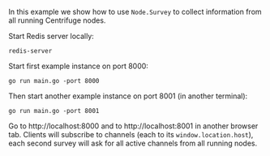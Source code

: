 In this example we show how to use `Node.Survey` to collect information from all running Centrifuge nodes.

Start Redis server locally:

```
redis-server
```

Start first example instance on port 8000:

```
go run main.go -port 8000
```

Then start another example instance on port 8001 (in another terminal):

```
go run main.go -port 8001
```

Go to http://localhost:8000 and to http://localhost:8001 in another browser tab. Clients will subscribe to channels (each to its `window.location.host`), each second survey will ask for all active channels from all running nodes.
